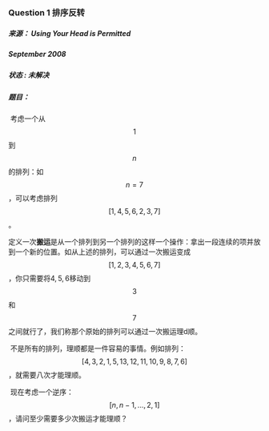 ### Question 1  排序反转

##### 来源：    Using Your Head is Permitted 

#####                 September 2008

##### 状态 :      未解决

##### 题目：

​    考虑一个从$$1$$到$$n$$的排列：如$$n=7$$，可以考虑排列$$[1,4,5,6,2,3,7]$$。

​    定义一次**搬运**是从一个排列到另一个排列的这样一个操作：拿出一段连续的项并放到一个新的位置。如从上述的排列，可以通过一次搬运变成$$[1,2,3,4,5,6,7]$$，你只需要将$4,5,6$移动到$$3$$和$$7$$之间就行了，我们称那个原始的排列可以通过一次搬运理d顺。

​    不是所有的排列，理顺都是一件容易的事情。例如排列：$$[4,3,2,1,5,13,12,11,10,9,8,7,6]$$，就需要八次才能理顺。

​    现在考虑一个逆序：$$[n,n-1,...,2,1]$$，请问至少需要多少次搬运才能理顺？